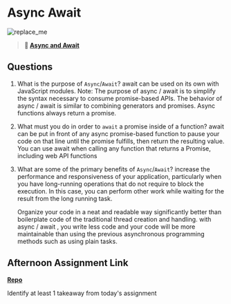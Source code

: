 # Async Await

![replace_me](https://codeworks.blob.core.windows.net/public/assets/img/illustrations/placeholder.svg)

> **📖 [Async and Await](https://codeworksacademy.com/fs-student-guide/resources/wk4/03-Async-Await)**

## Questions

1. What is the purpose of `Async`/`Await`?
   await can be used on its own with JavaScript modules. Note: The purpose of async / await is to simplify the syntax necessary to consume promise-based APIs. The behavior of async / await is similar to combining generators and promises. Async functions always return a promise.

2. What must you do in order to `await` a promise inside of a function?
   await can be put in front of any async promise-based function to pause your code on that line until the promise fulfills, then return the resulting value. You can use await when calling any function that returns a Promise, including web API functions

3. What are some of the primary benefits of `Async`/`Await`?
   increase the performance and responsiveness of your application, particularly when you have long-running operations that do not require to block the execution. In this case, you can perform other work while waiting for the result from the long running task.

   Organize your code in a neat and readable way significantly better than boilerplate code of the traditional thread creation and handling. with async / await , you write less code and your code will be more maintainable than using the previous asynchronous programming methods such as using plain tasks.

## Afternoon Assignment Link

**[Repo](https://github.com/Avillegas419/pokedex)**

Identify at least 1 takeaway from today's assignment
